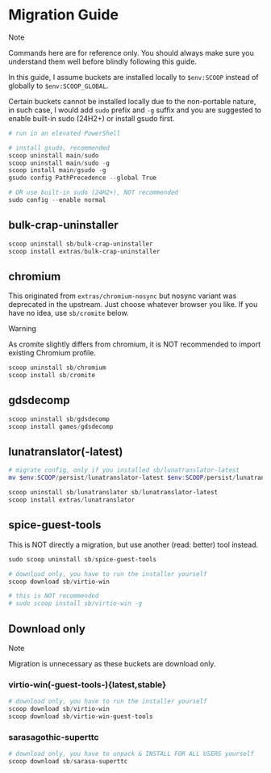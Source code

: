 # Migration Guide

> [!NOTE]
> Commands here are for reference only.
> You should always make sure you understand them well before blindly following this guide.

In this guide, I assume buckets are installed locally to `$env:SCOOP` instead of globally to `$env:SCOOP_GLOBAL`.

Certain buckets cannot be installed locally due to the non-portable nature,
in such case, I would add `sudo` prefix and `-g` suffix
and you are suggested to enable built-in sudo (24H2+) or install gsudo first.

```powershell
# run in an elevated PowerShell

# install gsudo, recommended
scoop uninstall main/sudo
scoop uninstall main/sudo -g
scoop install main/gsudo -g
gsudo config PathPrecedence --global True

# OR use built-in sudo (24H2+), NOT recommended
sudo config --enable normal
```

## bulk-crap-uninstaller

```powershell
scoop uninstall sb/bulk-crap-uninstaller
scoop install extras/bulk-crap-uninstaller
```

## chromium

This originated from `extras/chromium-nosync` but nosync variant was deprecated in the upstream.
Just choose whatever browser you like. If you have no idea, use `sb/cromite` below.

> [!WARNING]
> As cromite slightly differs from chromium, it is NOT recommended to import existing Chromium profile.

```powershell
scoop uninstall sb/chromium
scoop install sb/cromite
```

## gdsdecomp

```powershell
scoop uninstall sb/gdsdecomp
scoop install games/gdsdecomp
```

## lunatranslator(-latest)

```powershell
# migrate config, only if you installed sb/lunatranslator-latest
mv $env:SCOOP/persist/lunatranslator-latest $env:SCOOP/persist/lunatranslator

scoop uninstall sb/lunatranslator sb/lunatranslator-latest
scoop install extras/lunatranslator
```

## spice-guest-tools

This is NOT directly a migration, but use another (read: better) tool instead.

```powershell
sudo scoop uninstall sb/spice-guest-tools

# download only, you have to run the installer yourself
scoop download sb/virtio-win

# this is NOT recommended
# sudo scoop install sb/virtio-win -g
```

## Download only

> [!NOTE]
> Migration is unnecessary as these buckets are download only.

### virtio-win(-guest-tools-){latest,stable}

```powershell
# download only, you have to run the installer yourself
scoop download sb/virtio-win
scoop download sb/virtio-win-guest-tools
```

### sarasagothic-superttc

```powershell
# download only, you have to unpack & INSTALL FOR ALL USERS yourself
scoop download sb/sarasa-superttc
```
